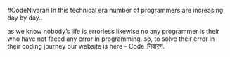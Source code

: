 #CodeNivaran
In this technical era number of programmers are increasing day by day..


as we know nobody’s life is errorless likewise no any programmer is their who have not faced any error in programming.
so, to solve their error in their coding journey our website is here - Code_निवारण.
